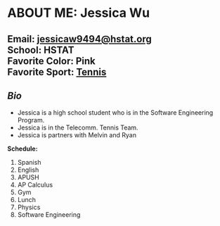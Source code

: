 # ABOUT ME: Jessica Wu
**Email:** jessicaw9494@hstat.org  
**School:** HSTAT  
**Favorite Color:** Pink  
**Favorite Sport:** [Tennis](psal.org)
---
## _Bio_
* Jessica is a high school student who is in the Software Engineering Program.
* Jessica is in the Telecomm. Tennis Team.
* Jessica is partners with Melvin and Ryan  

**Schedule:**  
1. Spanish  
2. English  
3. APUSH  
4. AP Calculus  
5. Gym  
6. Lunch  
7. Physics  
8. Software Engineering  